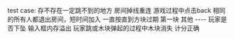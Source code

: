test case:
存不存在一定跳不到的地方
房间掉线重连
游戏过程中点击back
相同的所有人都退出房间，短时间加入
一直按直到方块过期 第一块 其他 ---- 玩家是否下坠
输入框内存溢出
玩家跳或木块弹起的过程中木块消失
计分正确